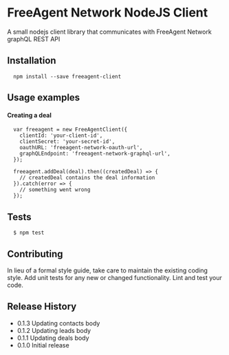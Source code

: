 FreeAgent Network NodeJS Client
=========

A small nodejs client library that communicates with FreeAgent Network graphQL REST API

## Installation

```
  npm install --save freeagent-client
```

## Usage examples

#### Creating a deal

```
  var freeagent = new FreeAgentClient({
    clientId: 'your-client-id',
    clientSecret: 'your-secret-id',
    oauthURL: 'freeagent-network-oauth-url',
    graphQLEndpoint: 'freeagent-network-graphql-url',
  });

  freeagent.addDeal(deal).then((createdDeal) => {
    // createdDeal contains the deal information
  }).catch(error => {
    // something went wrong
  });
```

## Tests

```
  $ npm test
```

## Contributing

In lieu of a formal style guide, take care to maintain the existing coding style.
Add unit tests for any new or changed functionality. Lint and test your code.

## Release History

* 0.1.3 Updating contacts body
* 0.1.2 Updating leads body
* 0.1.1 Updating deals body
* 0.1.0 Initial release
